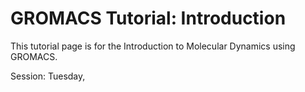 # GROMACS Tutorial: Introduction
This tutorial page is for the Introduction to Molecular Dynamics using GROMACS.

Session: Tuesday, 